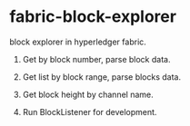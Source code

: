 # fabric-block-explorer
block explorer in hyperledger fabric.


1. Get by block number, parse block data.

2. Get list by block range, parse blocks data.

3. Get block height by channel name.

4. Run BlockListener for development. 
